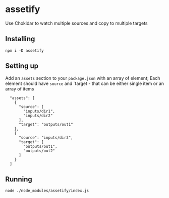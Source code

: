 # assetify
Use Chokidar to watch multiple sources and copy to multiple targets

## Installing
```
npm i -D assetify
```

## Setting up
Add an `assets` section to your `package.json` with an array of element; Each element should have `source` and `target - that can be either single item or an array of items
```
  "assets": [
    {
      "source": [
        "inputs/dir1",
        "inputs/dir2"
      ],
      "target": "outputs/out1"
    },
    {
      "source": "inputs/dir3",
      "target": [
        "outputs/out1",
        "outputs/out2"
      ]
    }
  ]
  ```
  
  ## Running
  ```
  node ./node_modules/assetify/index.js
  ```
